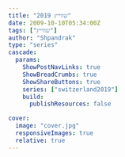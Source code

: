 ```yaml
---
title: "שווייץ 2019"
date: 2009-10-10T05:34:00Z
tags: ["שווייץ"]
author: "Shpandrak"
type: "series"
cascade:
  params:
    ShowPostNavLinks: true
    ShowBreadCrumbs: true
    ShowShareButtons: true
    series: ["switzerland2019"]
    build:
      publishResources: false

cover:
  image: "cover.jpg"
  responsiveImages: true
  relative: true
---
```

